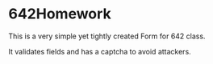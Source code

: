 # 642Homework

This is a very simple yet tightly created Form for 642 class. 

It validates fields and has a captcha to avoid attackers. 
